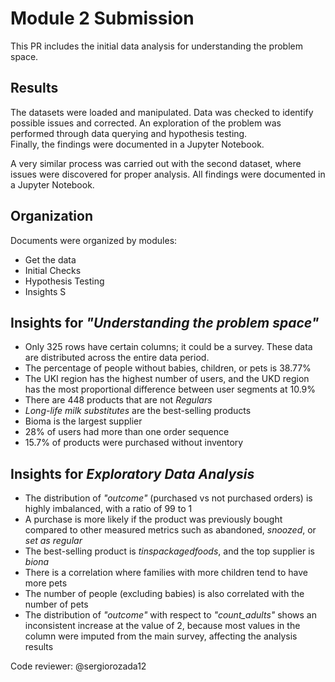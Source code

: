 # Module 2 Submission
This PR includes the initial data analysis for understanding the problem space.

## Results
The datasets were loaded and manipulated. Data was checked to identify possible issues and corrected. An exploration of the problem was performed through data querying and hypothesis testing.  
Finally, the findings were documented in a Jupyter Notebook.  

A very similar process was carried out with the second dataset, where issues were discovered for proper analysis. All findings were documented in a Jupyter Notebook.

## Organization
Documents were organized by modules:
* Get the data
* Initial Checks
* Hypothesis Testing
* Insights
S
## Insights for _"Understanding the problem space"_
* Only 325 rows have certain columns; it could be a survey. These data are distributed across the entire data period.
* The percentage of people without babies, children, or pets is 38.77%
* The UKI region has the highest number of users, and the UKD region has the most proportional difference between user segments at 10.9%
* There are 448 products that are not _Regulars_
* _Long-life milk substitutes_ are the best-selling products
* Bioma is the largest supplier
* 28% of users had more than one order sequence
* 15.7% of products were purchased without inventory

## Insights for _Exploratory Data Analysis_
* The distribution of _"outcome"_ (purchased vs not purchased orders) is highly imbalanced, with a ratio of 99 to 1
* A purchase is more likely if the product was previously bought compared to other measured metrics such as abandoned, _snoozed_, or _set as regular_
* The best-selling product is _tinspackagedfoods_, and the top supplier is _biona_
* There is a correlation where families with more children tend to have more pets
* The number of people (excluding babies) is also correlated with the number of pets
* The distribution of _"outcome"_ with respect to _"count_adults"_ shows an inconsistent increase at the value of 2, because most values in the column were imputed from the main survey, affecting the analysis results

Code reviewer: @sergiorozada12

